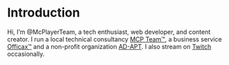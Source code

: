 # Introduction
Hi, I’m @McPlayerTeam, a tech enthusiast, web developer, and content creator. I run a local technical consultancy [MCP Team™](https://mcp.team), a business service [Officax™](https://officax.com) and a non-profit organization [AD-APT](https://ad-apt.org). I also stream on [Twitch](https://twitch.tv/mcplayerteam) occasionally.
